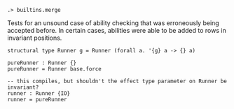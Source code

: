 ```ucm:hide
.> builtins.merge
```

Tests for an unsound case of ability checking that was erroneously being
accepted before. In certain cases, abilities were able to be added to rows in
invariant positions.

```unison:error
structural type Runner g = Runner (forall a. '{g} a -> {} a)

pureRunner : Runner {}
pureRunner = Runner base.force

-- this compiles, but shouldn't the effect type parameter on Runner be invariant?
runner : Runner {IO}
runner = pureRunner
```
